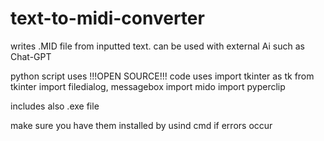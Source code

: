 # text-to-midi-converter
writes .MID file from inputted text. can be used with external Ai such as Chat-GPT

python script uses  !!!OPEN SOURCE!!!
code uses
import tkinter as tk
from tkinter import filedialog, messagebox
import mido
import pyperclip

includes also .exe file

make sure you have them installed by usind cmd if errors occur
